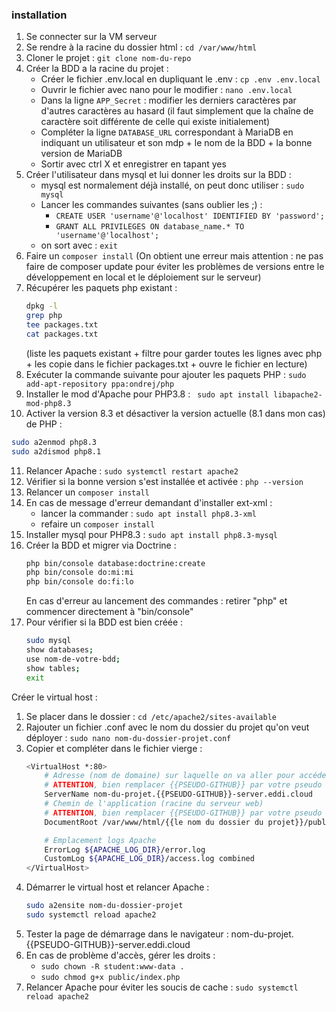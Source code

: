 ### installation

1. Se connecter sur la VM serveur
2. Se rendre à la racine du dossier html : `cd /var/www/html`
3. Cloner le projet : `git clone nom-du-repo`
4. Créer la BDD a la racine du projet :
   - Créer le fichier .env.local en dupliquant le .env : `cp .env .env.local`
   - Ouvrir le fichier avec nano pour le modifier : `nano .env.local`
   - Dans la ligne `APP_Secret` : modifier les derniers caractères par d'autres caractères au hasard (il faut simplement que la chaîne de caractère soit différente de celle qui existe initialement)
   - Compléter la ligne `DATABASE_URL` correspondant à MariaDB en indiquant un utilisateur et son mdp + le nom de la BDD + la bonne version de MariaDB
   - Sortir avec ctrl X et enregistrer en tapant yes
5. Créer l'utilisateur dans mysql et lui donner les droits sur la BDD :
   - mysql est normalement déjà installé, on peut donc utiliser : `sudo mysql`
   - Lancer les commandes suivantes (sans oublier les ;) : 
     - `CREATE USER 'username'@'localhost' IDENTIFIED BY 'password';`
     - `GRANT ALL PRIVILEGES ON database_name.* TO 'username'@'localhost';`
   - on sort avec : `exit`
6. Faire un `composer install`
   (On obtient une erreur mais attention : ne pas faire de composer update pour éviter les problèmes de versions entre le développement en local et le déploiement sur le serveur)
7. Récupérer les paquets php existant :
   ```bash 
   dpkg -l 
   grep php 
   tee packages.txt
   cat packages.txt
   ```
   (liste les paquets existant + filtre pour garder toutes les lignes avec php + les copie dans le fichier packages.txt + ouvre le fichier en lecture)
8. Exécuter la commande suivante pour ajouter les paquets PHP : `sudo add-apt-repository ppa:ondrej/php`
9. Installer le mod d'Apache pour PHP3.8 : ` sudo apt install libapache2-mod-php8.3`
10. Activer la version 8.3 et désactiver la version actuelle (8.1 dans mon cas) de PHP :
   ```bash
   sudo a2enmod php8.3
   sudo a2dismod php8.1
   ````
11. Relancer Apache : `sudo systemctl restart apache2`
12. Vérifier si la bonne version s'est installée et activée : `php --version`
13. Relancer un `composer install`
14. En cas de message d'erreur demandant d'installer ext-xml :
    - lancer la commander : `sudo apt install php8.3-xml`
    - refaire un `composer install`
15. Installer mysql pour PHP8.3 : `sudo apt install php8.3-mysql`
16. Créer la BDD et migrer via Doctrine :
    ```bash
    php bin/console database:doctrine:create 
    php bin/console do:mi:mi
    php bin/console do:fi:lo 
    ```
    En cas d'erreur au lancement des commandes : retirer "php" et commencer directement à "bin/console"
17. Pour vérifier si la BDD est bien créée :
    ```bash
    sudo mysql
    show databases;
    use nom-de-votre-bdd;
    show tables;
    exit
    ```
Créer le virtual host :
1. Se placer dans le dossier : `cd /etc/apache2/sites-available`
2. Rajouter un fichier .conf avec le nom du dossier du projet qu'on veut déployer : `sudo nano nom-du-dossier-projet.conf`
3. Copier et compléter dans le fichier vierge :
    ```bash
    <VirtualHost *:80>
        # Adresse (nom de domaine) sur laquelle on va aller pour accéder à l'application
        # ATTENTION, bien remplacer {{PSEUDO-GITHUB}} par votre pseudo GitHub !
        ServerName nom-du-projet.{{PSEUDO-GITHUB}}-server.eddi.cloud
        # Chemin de l'application (racine du serveur web)
        # ATTENTION, bien remplacer {{PSEUDO-GITHUB}} par votre pseudo GitHub !
        DocumentRoot /var/www/html/{{le nom du dossier du projet}}/public
    
        # Emplacement logs Apache
        ErrorLog ${APACHE_LOG_DIR}/error.log
        CustomLog ${APACHE_LOG_DIR}/access.log combined
    </VirtualHost>
    ```
4. Démarrer le virtual host et relancer Apache :
    ```bash
    sudo a2ensite nom-du-dossier-projet
    sudo systemctl reload apache2
    ```
5. Tester la page de démarrage dans le navigateur : nom-du-projet.{{PSEUDO-GITHUB}}-server.eddi.cloud
6. En cas de problème d'accès, gérer les droits : 
   - `sudo chown -R student:www-data .`
   - `sudo chmod g+x public/index.php`
7. Relancer Apache pour éviter les soucis de cache : `sudo systemctl reload apache2`
